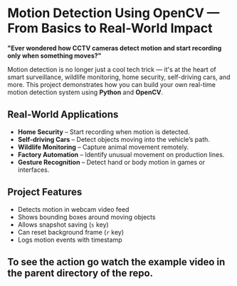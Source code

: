 # ️Motion Detection Using OpenCV — From Basics to Real-World Impact

 **"Ever wondered how CCTV cameras detect motion and start recording only when something moves?"**

Motion detection is no longer just a cool tech trick — it's at the heart of smart surveillance, wildlife monitoring, home security, self-driving cars, and more. This project demonstrates how you can build your own real-time motion detection system using **Python** and **OpenCV**.

 

## Real-World Applications

- **Home Security** – Start recording when motion is detected.
- **Self-driving Cars** – Detect objects moving into the vehicle’s path.
- **Wildlife Monitoring** – Capture animal movement remotely.
- **Factory Automation** – Identify unusual movement on production lines.
- **Gesture Recognition** – Detect hand or body motion in games or interfaces.

 

##  Project Features

- Detects motion in webcam video feed
- Shows bounding boxes around moving objects
- Allows snapshot saving (`s` key)
- Can reset background frame (`r` key)
- Logs motion events with timestamp

## To see the action go watch the example video in the parent directory of the repo.



